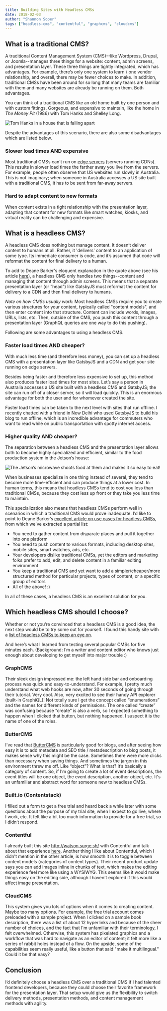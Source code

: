 ```yaml
---
title: Building Sites with Headless CMSs
date: 2018-02-03
author: "Shannon Soper"
tags: ["headless-cms", "contentful", "graphcms", "cloudcms"]
---
```


## What is a traditional CMS?

A traditional Content Management System (CMS)--like Wordpress, Drupal, or Joomla--manages three things for a website: content, admin screens, and presentation layer. These three things are tightly integrated, which has advantages. For example, there’s only one system to learn / one vendor relationship, and overall, there may be fewer choices to make. In addition, traditional CMSs have been around for so long that many teams are familiar with them and many websites are already be running on them. Both advantages.

You can think of a traditional CMS like an old home built by one person and with custom fittings. Gorgeous, and expensive to maintain, like the home in _The Money Pit_ (1986) with Tom Hanks and Shelley Long.

![Tom Hanks in a house that is falling apart](money-pit-2.jpeg)

Despite the advantages of this scenario, there are also some disadvantages which are listed below.

### Slower load times AND expensive

Most traditional CMSs can't run on [edge servers](https://www.cloudflare.com/learning/cdn/glossary/edge-server/) (servers running CDNs). This results in slower load times the farther away you live from the servers. For example, people often observe that US websites run slowly in Australia. This is not imaginary; when someone in Australia accesses a US site built with a traditional CMS, it has to be sent from far-away servers.

### Hard to adapt content to new formats

When content exists in a tight relationship with the presentation layer, adapting that content for new formats like smart watches, kiosks, and virtual reality can be challenging and expensive.

## What is a headless CMS?

<pullquote citation="Deane Barker">
A headless CMS does nothing but manage content. It doesn’t deliver content to humans at all. Rather, it
'delivers' content to an application of some type. Its immediate consumer is code, and it’s assumed that
code will reformat the content for final delivery to a human.
</pullquote>

To add to Deane Barker's eloquent explanation in the quote above (see his article [here](https://gadgetopia.com/post/9743)), a headless CMS only handles two things--content and managing that content through admin screens. This means that a separate presentation layer (or “head”) like GatsbyJS must reformat the content for delivery to a CDN and then final delivery to humans.

_Note on how CMSs usually work:_ Most headless CMSs require you to create various structures for your content, typically called "content models", and then enter content into that structure. Content can include words, images, URLs, lists, etc. Then, outside of the CMS, you push this content through a presentation layer (GraphQL queries are one way to do this pushing).

Following are some advantages to using a headless CMS.

### Faster load times AND cheaper?

With much less time (and therefore less money), you can set up a headless CMS with a presentation layer like GatsbyJS and a CDN and get your site running on edge servers.

Besides being faster and therefore less expensive to set up, this method also produces faster load times for most sites. Let’s say a person in Australia accesses a US site built with a headless CMS and GatsbyJS; the site can run off of a closer server, so it will load quickly. This is an enormous advantage for both the user and for whomever created the site.

Faster load times can be taken to the next level with sites that run offline. I recently chatted with a friend in New Delhi who used GatsbyJS to build his blog to run offline, which is an incredible advantage for commuters who want to read while on public transportation with spotty internet access.

### Higher quality AND cheaper?

The separation between a headless CMS and the presentation layer allows both to become highly specialized and efficient, similar to the food production system in the Jetson’s house:

![The Jetson’s microwave shoots food at them and makes it so easy to eat!](the-jetsons.jpeg)

When businesses specialize in one thing instead of several, they tend to become more time-efficient and can produce things at a lower cost. In human terms, this means that headless CMSs tend to cost you less than traditional CMSs, because they cost less up front or they take you less time to maintain.

This specialization also means that headless CMSs perform well in scenarios in which a traditional CMS would prove inadequate. I’d like to point to Deane Barker’s [excellent article on use cases for headless CMSs](https://gadgetopia.com/post/9743), from which we've extracted a partial list:

- You need to gather content from disparate places and pull it together into one platform
- You need to push content to various formats, including desktop sites, mobile sites, smart watches, ads, etc.
- Your developers dislike traditional CMSs, yet the editors and marketing folks prefer to add, edit, and delete content in a familiar editing environment
- You keep a traditional CMS and yet want to add a simpler/cheaper/more structured method for particular projects, types of content, or a specific group of editors
- All of the above! :)

In all of these cases, a headless CMS is an excellent solution for you.

## Which headless CMS should I choose?

Whether or not you’re convinced that a headless CMS is a good idea, the next step would be to try some out for yourself. I found this handy site with a [list of headless CMSs to keep an eye on](https://headlesscms.org/about/).

And here’s what I learned from testing several popular CMSs for five minutes each. (Background: I’m a writer and content editor who knows just enough about developing to get myself into major trouble :)

### GraphCMS

Their sleek design impressed me: the left hand side bar and onboarding process was quick and easy-to-understand. For example, I pretty much understand what web hooks are now, after 30 seconds of going through their tutorial. Very cool. Also, very excited to see their handy API explorer (built-in GraphiQL)! Not totally sure I get the concept called “enumerations” and the names for different kinds of permissions. The one called “create” was confusing because “create” is also a verb, so I expected something to happen when I clicked that button, but nothing happened. I suspect it is the name of one of the roles.

### ButterCMS

I've read that [ButterCMS](https://buttercms.com) is particularly good for blogs, and after seeing how easy it is to add metadata and SEO title / metadescription to blog posts, it makes sense why this might be the case. Sometimes there were more clicks than necessary when saving things. And sometimes the jargon in this environment threw me off. Like “object”? What is that? It’s basically a category of content. So, if I’m going to create a lot of event descriptions, the event titles will be one object, the event description, another object, etc. It's an unfamiliar and abstract word for someone new to headless CMSs.

### Built.io (Contentstack)

I filled out a form to get a free trial and heard back a while later with some questions about the purpose of my trial site, when I expect to go live, where I work, etc. It felt like a bit too much information to provide for a free trial, so I didn’t respond.

### Contentful

I already built this site http://watson.surge.sh/ with Contentful and talk about that experience [here](/blog/2018-1-25-building-a-site-with-react-and-contentful/). Another thing I like about Contentful, which I didn't mention in the other article, is how smooth it is to toggle between content models (categories of content types). Their recent product update says you can add images inline in chunks of text, which makes the editing experience feel more like using a WYSIWYG. This seems like it would make things easy on the editing side, although I haven't explored if this would affect image presentation.

### CloudCMS

This system gives you lots of options when it comes to creating content. Maybe too many options. For example, the free trial account comes preloaded with a sample project. When I clicked on a sample book description, there was a list of about 12 hyperlinks and because of the sheer number of choices, and the fact that I'm unfamiliar with their terminology, I felt overwhelmed. Otherwise, this system has pixelated graphics and a workflow that was hard to navigate as an editor of content; it felt more like a series of rabbit holes instead of a flow. On the upside, some of the capabilities seem really useful, like a button that said "make it multilingual." Could it be that easy?

## Conclusion

I’d definitely choose a headless CMS over a traditional CMS if I had talented frontend developers, because they could choose their favorite framework for the presentation layer. That setup would give us the flexibility to switch delivery methods, presentation methods, and content management methods with agility.
